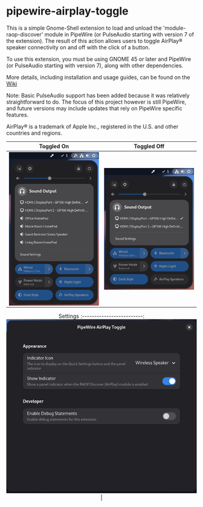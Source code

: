 # pipewire-airplay-toggle

This is a simple Gnome-Shell extension to load and unload the 'module-raop-discover' module in PipeWire (or PulseAudio starting with version 7 of the extension). The result of this action allows users to toggle AirPlay® speaker connectivity on and off with the click of a button.

To use this extension, you must be using GNOME 45 or later and PipeWire (or PulseAudio starting with version 7), along with other dependencies.

More details, including installation and usage guides, can be found on the [Wiki](https://github.com/craw0967/pipewire-airplay-toggle/wiki)

Note: Basic PulseAudio support has been added because it was relatively straightforward to do. The focus of this project however is still PipeWire, and future versions may include updates that rely on PipeWire specific features.

AirPlay® is a trademark of Apple Inc., registered in the U.S. and other countries and regions.

<div align="center">
  
Toggled On | Toggled Off
:-------------------------:|:-------------------------:
<img src="screenshot-enabled.png" align="top" title="'AirPlay® Speakers' Quick Settings Toggle - Enabled" alt="'AirPlay® Speakers' Quick Settings Toggle - Enabled"/>  |  <img src="screenshot-disabled.png" align="top" title="'AirPlay® Speakers' Quick Settings Toggle - Disabled" alt="'AirPlay® Speakers' Quick Settings Toggle - Disabled"/>

Settings
:-------------------------:
<img src="screenshot-prefs.png" title="'AirPlay® Speakers' Quick Settings Toggle Preferences Screen" alt="'AirPlay® Speakers' Quick Settings Toggle Preferences Screen"/> |

</div>
